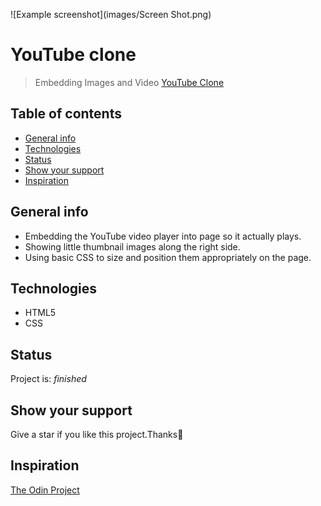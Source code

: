 ![Example screenshot](images/Screen Shot.png)

# YouTube clone
> Embedding Images and Video
> [YouTube Clone](https://hrmtk.github.io/youtube-page/)

## Table of contents
* [General info](#general-info)
* [Technologies](#technologies)
* [Status](#status)
* [Show your support](#support)
* [Inspiration](#inspiration)

## General info
* Embedding the YouTube video player into page so it actually plays.
* Showing little thumbnail images along the right side.
* Using basic CSS to size and position them appropriately on the page.

## Technologies
* HTML5
* CSS

## Status
Project is: _finished_

## Show your support
Give a star if you like this project.Thanks🌱

## Inspiration
[The Odin Project](https://www.theodinproject.com/lessons/embedding-images-and-video)
